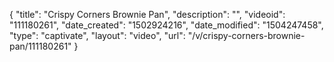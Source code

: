 {
    "title": "Crispy Corners Brownie Pan",
    "description": "",
    "videoid": "111180261",
    "date_created": "1502924216",
    "date_modified": "1504247458",
    "type": "captivate",
    "layout": "video",
    "url": "\/v\/crispy-corners-brownie-pan\/111180261"
}